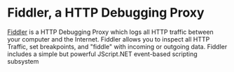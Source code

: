 # Fiddler, a HTTP Debugging Proxy

[Fiddler](http://www.fiddlertool.com/) is a HTTP Debugging Proxy which logs all HTTP traffic between your computer and the Internet. Fiddler allows you to inspect all HTTP Traffic, set breakpoints, and "fiddle" with incoming or outgoing data. Fiddler includes a simple but powerful JScript.NET event-based scripting subsystem